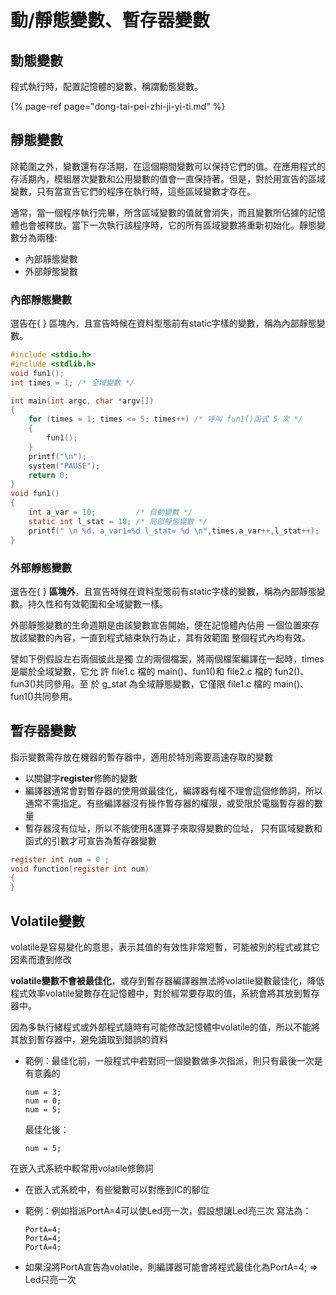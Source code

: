 # 動/靜態變數、暫存器變數

## 動態變數

程式執行時，配置記憶體的變數，稱謂動態變數。

{% page-ref page="dong-tai-pei-zhi-ji-yi-ti.md" %}

## 靜態變數

除範圍之外，變數還有存活期，在這個期間變數可以保持它們的值。在應用程式的存活期內，模組層次變數和公用變數的值會一直保持著。但是，對於用宣告的區域變數，只有當宣告它們的程序在執行時，這些區域變數才存在。

通常，當一個程序執行完畢，所含區域變數的值就會消失，而且變數所佔據的記憶體也會被釋放。當下一次執行該程序時，它的所有區域變數將重新初始化。靜態變數分為兩種:

* 內部靜態變數
* 外部靜態變數

### 內部靜態變數

選告在{ } 區塊內，且宣告時候在資料型態前有static字樣的變數，稱為內部靜態變數。

```c
#include <stdio.h>
#include <stdlib.h>
void fun1();
int times = 1; /* 全域變數 */

int main(int argc, char *argv[])
{
    for (times = 1; times <= 5; times++) /* 呼叫 fun1()函式 5 次 */
    {
        fun1();
    }
    printf("\n");
    system("PAUSE");
    return 0;
}
void fun1()
{
    int a_var = 10;         /* 自動變數 */
    static int l_stat = 10; /* 局部靜態變數 */
    printf(" \n %d. a_var1=%d l_stat= %d \n",times,a_var++,l_stat++); 
}
```

### 外部靜態變數

選告在{ } **區塊外**，且宣告時候在資料型態前有static字樣的變數，稱為內部靜態變數。持久性和有效範圍和全域變數一樣。

外部靜態變數的生命週期是由該變數宣告開始，便在記憶體內佔用 一個位置來存放該變數的內容，一直到程式結束執行為止，其有效範圍 整個程式內均有效。

譬如下例假設左右兩個彼此是獨 立的兩個檔案，將兩個檔案編譯在一起時，times 是屬於全域變數，它允 許 file1.c 檔的 main\(\)、fun1\(\)和 file2.c 檔的 fun2\(\)、fun3\(\)共同參用。至 於 g\_stat 為全域靜態變數，它僅限 file1.c 檔的 main\(\)、fun1\(\)共同參用。

## 暫存器變數

指示變數需存放在機器的暫存器中，適用於特別需要高速存取的變數

* 以關鍵字**register**修飾的變數
* 編譯器通常會對暫存器的使用做最佳化，編譯器有權不理會這個修飾詞，所以通常不需指定。有些編譯器沒有操作暫存器的權限，或受限於電腦暫存器的數量
* 暫存器沒有位址，所以不能使用&運算子來取得變數的位址， 只有區域變數和函式的引數才可宣告為暫存器變數

```c
register int num = 0 ;
void function(register int num)
{     
}
```

## Volatile變數 <a id="firstHeading"></a>

volatile是容易變化的意思，表示其值的有效性非常短暫，可能被別的程式或其它因素而遭到修改

**volatile變數不會被最佳化**，或存到暫存器編譯器無法將volatile變數最佳化，降低程式效率volatile變數存在記憶體中，對於經常要存取的值，系統會將其放到暫存器中。  
  
因為多執行緒程式或外部程式隨時有可能修改記憶體中volatile的值，所以不能將其放到暫存器中，避免讀取到錯誤的資料

* 範例：最佳化前，一般程式中若對同一個變數做多次指派，則只有最後一次是有意義的

  ```text
  num = 3;
  num = 0;
  num = 5;
  ```

  最佳化後：

  ```text
  num = 5;
  ```

在嵌入式系統中較常用volatile修飾詞

* 在嵌入式系統中，有些變數可以對應到IC的腳位
* 範例：例如指派PortA=4可以使Led亮一次，假設想讓Led亮三次 寫法為：

  ```text
  PortA=4;
  PortA=4;
  PortA=4;
  ```

* 如果沒將PortA宣告為volatile，則編譯器可能會將程式最佳化為PortA=4; ⇒ Led只亮一次

